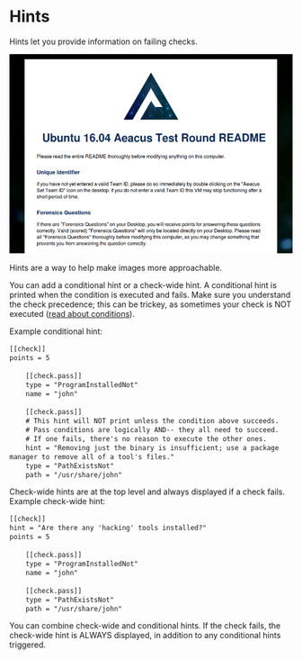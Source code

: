 # Hints

Hints let you provide information on failing checks.

![Hint Example](../misc/gh/ReadMe.png)

Hints are a way to help make images more approachable.

You can add a conditional hint or a check-wide hint. A conditional hint is printed when the condition is executed and fails. Make sure you understand the check precedence; this can be trickey, as sometimes your check is NOT executed ([read about conditions](conditions.md)).

Example conditional hint:
```
[[check]]
points = 5

	[[check.pass]]
	type = "ProgramInstalledNot"
	name = "john"

	[[check.pass]]
	# This hint will NOT print unless the condition above succeeds.
	# Pass conditions are logically AND-- they all need to succeed.
	# If one fails, there's no reason to execute the other ones.
	hint = "Removing just the binary is insufficient; use a package manager to remove all of a tool's files."
	type = "PathExistsNot"
	path = "/usr/share/john"
```

Check-wide hints are at the top level and always displayed if a check fails. Example check-wide hint:

```
[[check]]
hint = "Are there any 'hacking' tools installed?"
points = 5

	[[check.pass]]
	type = "ProgramInstalledNot"
	name = "john"

	[[check.pass]]
	type = "PathExistsNot"
	path = "/usr/share/john"
```
	
You can combine check-wide and conditional hints. If the check fails, the check-wide hint is ALWAYS displayed, in addition to any conditional hints triggered.

